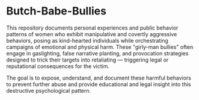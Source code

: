 # Butch-Babe-Bullies

This repository documents personal experiences and public behavior patterns of women who exhibit manipulative and covertly aggressive behaviors, posing as kind-hearted individuals while orchestrating campaigns of emotional and physical harm. These "girly-man bullies" often engage in gaslighting, false narrative planting, and provocation strategies designed to trick their targets into retaliating — triggering legal or reputational consequences for the victim.

The goal is to expose, understand, and document these harmful behaviors to prevent further abuse and provide educational and legal insight into this destructive psychological pattern.
